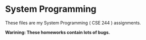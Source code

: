 System Programming
===

These files are my System Programming ( CSE 244 ) assignments.

<strong>Warining: These homeworks contain lots of bugs.
